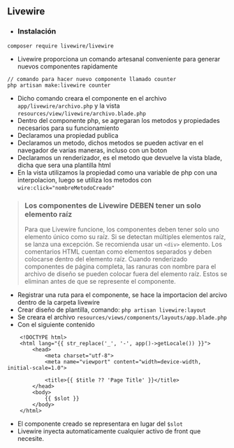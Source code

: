 ## Livewire
- ### Instalación
~~~
composer require livewire/livewire
~~~

- Livewire proporciona un comando artesanal conveniente para generar nuevos componentes rapidamente
~~~
// comando para hacer nuevo componente llamado counter
php artisan make:livewire counter
~~~
- Dicho comando creara el componente en el archivo `app/livewire/archivo.php` y la vista `resources/view/livewire/archivo.blade.php`
- Dentro del componente php, se agregaran los metodos y propiedades necesarios para su funcionamiento
- Declaramos una propiedad publica
- Declaramos un metodo, dichos metodos se pueden activar en el navegador de varias maneras, incluso con un boton
- Declaramos un renderizador, es el metodo que devuelve la vista blade, dicha que sera una plantilla html
- En la vista utilizamos la propiedad como una variable de php con una interpolacion, luego se utiliza los metodos con `wire:click="nombreMetodoCreado"`

> ### Los componentes de Livewire DEBEN tener un solo elemento raíz 
> 
> Para que Livewire funcione, los componentes deben tener solo uno elemento único como su raíz. Si se detectan múltiples elementos raíz, se lanza una excepción. Se recomienda usar un `<div>` elemento. Los comentarios HTML cuentan como elementos separados y deben colocarse dentro del elemento raíz. Cuando renderizado componentes de página completa, las ranuras con nombre para el archivo de diseño se pueden colocar fuera del elemento raíz. Estos se eliminan antes de que se represente el componente.

- Registrar una ruta para el componente, se hace la importacion del arcivo dentro de la carpeta livewire
- Crear diseño de plantilla, comando: `php artisan livewire:layout`
- Se creara el archivo `resources/views/components/layouts/app.blade.php`
- Con el siguiente contenido
~~~
    <!DOCTYPE html>
    <html lang="{{ str_replace('_', '-', app()->getLocale()) }}">
        <head>
            <meta charset="utf-8">
            <meta name="viewport" content="width=device-width, initial-scale=1.0">
    
            <title>{{ $title ?? 'Page Title' }}</title>
        </head>
        <body>
            {{ $slot }}
        </body>
    </html>
~~~

- El componente creado se representara en lugar del `$slot`
- Livewire inyecta automaticamente cualquier activo de front que necesite.